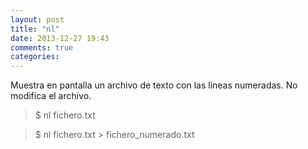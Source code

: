 ```yaml
---
layout: post
title: "nl"
date: 2013-12-27 19:43
comments: true
categories: 
---
```

Muestra en pantalla un archivo de texto con las lineas numeradas. No modifica el archivo.

>$ nl fichero.txt

>$ nl fichero.txt > fichero_numerado.txt

